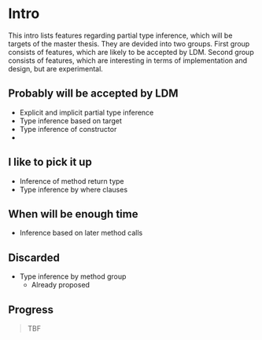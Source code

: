 # Intro

This intro lists features regarding partial type inference, which will be targets of the master thesis. They are devided into two groups. First group consists of features, which are likely to be accepted by LDM. Second group consists of features, which are interesting in terms of implementation and design, but are experimental.

## Probably will be accepted by LDM

- Explicit and implicit partial type inference
- Type inference based on target
- Type inference of constructor
- 
## I like to pick it up

- Inference of method return type
- Type inference by where clauses
  
## When will be enough time

- Inference based on later method calls

## Discarded

- Type inference by method group
  - Already proposed

## Progress

>TBF